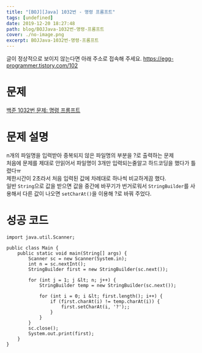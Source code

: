 ```yaml
---
title: "[BOJ][Java] 1032번 - 명령 프롬프트"
tags: [undefined]
date: 2019-12-20 18:27:48
path: blog/BOJJava-1032번-명령-프롬프트
cover: ./no-image.png
excerpt: BOJJava-1032번-명령-프롬프트
---
```

글이 정상적으로 보이지 않는다면 아래 주소로 접속해 주세요.
https://egg-programmer.tistory.com/102
# 문제

[백준 1032번 문제: 명령 프롬프트](https://www.acmicpc.net/problem/1032)

# 문제 설명

n개의 파일명을 입력받아 중복되지 않은 파일명의 부분을 ?로 출력하는 문제  
처음에 문제를 제대로 안읽어서 파일명이 3개만 입력되는줄알고 하드코딩을 했다가 틀렸다ㅠ  
제한시간이 2초라서 처음 입력된 값에 차례대로 하나씩 비교하게끔 했다.  
일반 `` String ``으로 값을 받으면 값을 중간에 바꾸기가 번거로워서 `` StringBuilder ``를 사용해서 다른 값이 나오면 `` setCharAt() ``을 이용해 ?로 바꿔 주었다.

# 성공 코드

    import java.util.Scanner;
    
    public class Main {
        public static void main(String[] args) {
            Scanner sc = new Scanner(System.in);
            int n = sc.nextInt();
            StringBuilder first = new StringBuilder(sc.next());
    
            for (int j = 1; j &lt; n; j++) {
                StringBuilder temp = new StringBuilder(sc.next());
    
                for (int i = 0; i &lt; first.length(); i++) {
                    if (first.charAt(i) != temp.charAt(i)) {
                        first.setCharAt(i, '?');;
                    }
                }
            }
            sc.close();
            System.out.print(first);
        }
    }